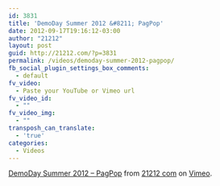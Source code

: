 ```yaml
---
id: 3831
title: 'DemoDay Summer 2012 &#8211; PagPop'
date: 2012-09-17T19:16:12-03:00
author: "21212"
layout: post
guid: http://21212.com/?p=3831
permalink: /videos/demoday-summer-2012-pagpop/
fb_social_plugin_settings_box_comments:
  - default
fv_video:
  - Paste your YouTube or Vimeo url
fv_video_id:
  - ""
fv_video_img:
  - ""
transposh_can_translate:
  - 'true'
categories:
  - Videos
---
```

[DemoDay Summer 2012 &#8211; PagPop](http://vimeo.com/38884425) from [21212 com](http://vimeo.com/by21212com) on [Vimeo](http://vimeo.com).